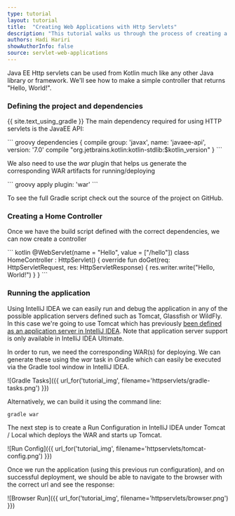 ```yaml
---
type: tutorial
layout: tutorial
title:  "Creating Web Applications with Http Servlets"
description: "This tutorial walks us through the process of creating a simple controller using HttpServlet to display Hello World."
authors: Hadi Hariri
showAuthorInfo: false
source: servlet-web-applications
---
```

Java EE Http servlets can be used from Kotlin much like any other Java library or framework. We'll see
how to make a simple controller that returns "Hello, World!".

### Defining the project and dependencies
{{ site.text_using_gradle }}
The main dependency required for using HTTP servlets is the JavaEE API:

<div class="sample" markdown="1" theme="idea" mode="groovy">
``` groovy
dependencies {
    compile group: 'javax', name: 'javaee-api', version: '7.0'
    compile "org.jetbrains.kotlin:kotlin-stdlib:$kotlin_version"
}
```
</div>

We also need to use the *war* plugin that helps us generate the corresponding WAR artifacts for running/deploying

<div class="sample" markdown="1" theme="idea" mode="groovy">
``` groovy
apply plugin: 'war'
```
</div>

To see the full Gradle script check out the source of the project on GitHub.


### Creating a Home Controller

Once we have the build script defined with the correct dependencies, we can now create a controller

<div class="sample" markdown="1" theme="idea" data-highlight-only>
``` kotlin
@WebServlet(name = "Hello", value = ["/hello"])
class HomeController : HttpServlet() {
    override fun doGet(req: HttpServletRequest, res: HttpServletResponse) {
        res.writer.write("Hello, World!")
    }
}
```
</div>

### Running the application

Using IntelliJ IDEA we can easily run and debug the application in any of the possible application servers defined such as Tomcat, Glassfish or WildFly. In this case we're going to use Tomcat
which has previously [been defined as an application server in IntelliJ IDEA](http://www.jetbrains.com/idea/webhelp/defining-application-servers-in-intellij-idea.html).
Note that application server support is only available in IntelliJ IDEA Ultimate.

In order to run, we need the corresponding WAR(s) for deploying. We can generate these using the *war* task in Gradle which can easily be executed via the Gradle tool window in IntelliJ IDEA.


![Gradle Tasks]({{ url_for('tutorial_img', filename='httpservlets/gradle-tasks.png') }})

Alternatively, we can build it using the command line:

    gradle war

The next step is to create a Run Configuration in IntelliJ IDEA under Tomcat / Local which deploys the WAR and starts up Tomcat.

![Run Config]({{ url_for('tutorial_img', filename='httpservlets/tomcat-config.png') }})

Once we run the application (using this previous run configuration), and on successful deployment, we should be able to navigate to the browser with the correct url and see the response:

![Browser Run]({{ url_for('tutorial_img', filename='httpservlets/browser.png') }})





